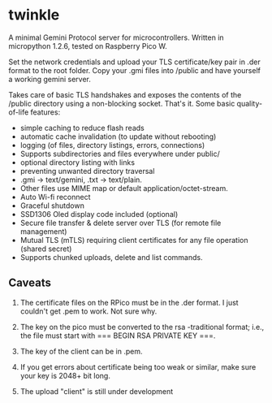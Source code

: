 # twinkle
A minimal Gemini Protocol server for microcontrollers. Written in micropython 1.2.6, tested on Raspberry Pico W.

Set the network credentials and upload your TLS certificate/key pair in .der format to the root folder. Copy your .gmi files into /public and have yourself a working gemini server.

Takes care of basic TLS handshakes and exposes the contents of the /public directory using a non-blocking socket. That's it. Some basic quality-of-life features:

- simple caching to reduce flash reads
- automatic cache invalidation (to update without rebooting)
- logging (of files, directory listings, errors, connections)
- Supports subdirectories and files everywhere under public/
- optional directory listing with links
- preventing unwanted directory traversal
- .gmi → text/gemini, .txt → text/plain.
- Other files use MIME map or default application/octet-stream.
- Auto Wi-fi reconnect
- Graceful shutdown
- SSD1306 Oled display code included (optional)
- Secure file transfer & delete server over TLS (for remote file management)
- Mutual TLS (mTLS) requiring client certificates for any file operation (shared secret)
- Supports chunked uploads, delete and list commands.

## Caveats

1. The certificate files on the RPico must be in the .der format. I just couldn't get .pem to work. Not sure why. 

2. The key on the pico must be converted to the rsa -traditional format; i.e., the file must start with === BEGIN RSA PRIVATE KEY ===.

3. The key of the client can be in .pem.


4. If you get errors about certificate being too weak or similar, make sure your key is 2048+ bit long.

5. The upload "client" is still under development